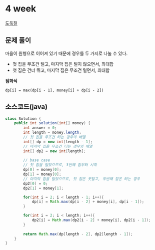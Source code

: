 # 4 week  
[도둑질](https://programmers.co.kr/learn/courses/30/lessons/42897)

## 문제 풀이
마을이 원형으로 이어져 있기 때문에 경우를 두 가지로 나눌 수 있다.
- 첫 집을 무조건 털고, 마지막 집은 털지 않으면서, 최대합
- 첫 집은 건너 뛰고, 마지막 집은 무조건 털면서, 최대합


**점화식**

```text
dp[i] = max(dp[i - 1], money[i] + dp[i - 2])
```

## 소스코드(java)
```java
class Solution {
    public int solution(int[] money) {
        int answer = 0;
        int length = money.length;
        // 첫 집을 무조건 터는 경우의 배열
        int[] dp = new int[length - 1];
        // 마지막 집을 무조건 터는 경우의 배열
        int[] dp2 = new int[length];
        
        // base case
        // 첫 집을 털었으므로, 3번째 집부터 시작
        dp[0] = money[0];
        dp[1] = money[0];
        // 마지막 집을 털었으므로, 첫 집은 못털고, 두번째 집은 터는 경우
        dp2[0] = 0;
        dp2[1] = money[1];

        for(int i = 2; i < length - 1; i++){
            dp[i] = Math.max(dp[i - 2] + money[i], dp[i - 1]);
        }

        for(int i = 2; i < length; i++){
            dp2[i] = Math.max(dp2[i - 2] + money[i], dp2[i - 1]);
        }
        
        return Math.max(dp[length - 2], dp2[length - 1]);
    }
}
```
